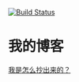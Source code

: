 [![Build Status](https://travis-ci.com/CJSFF996/frost.svg?branch=master)](https://travis-ci.com/CJSFF996/frost.svg?branch=master)

# 我的博客
[我是怎么抄出来的？](https://juejin.im/post/5c766c5c518825408f7063eb)
